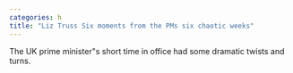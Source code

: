```yaml
---
categories: h
title: "Liz Truss Six moments from the PMs six chaotic weeks"
---
```

The UK prime minister"s short time in office had some dramatic twists and turns.